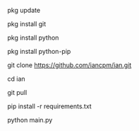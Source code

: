 pkg update

pkg install git

pkg install python

pkg install python-pip

git clone https://github.com/iancpm/ian.git

cd ian

git pull

pip install -r requirements.txt

python main.py
